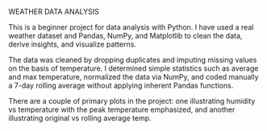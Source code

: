 WEATHER DATA ANALYSIS

This is a beginner project for data analysis with Python. I have used a real weather dataset and Pandas, NumPy, and Matplotlib to clean the data, derive insights, and visualize patterns.

The data was cleaned by dropping duplicates and imputing missing values on the basis of temperature. I determined simple statistics such as average and max temperature, normalized the data via NumPy, and coded manually a 7-day rolling average without applying inherent Pandas functions.

There are a couple of primary plots in the project: one illustrating humidity vs temperature with the peak temperature emphasized, and another illustrating original vs rolling average temp.
